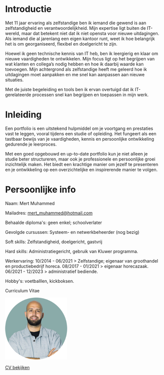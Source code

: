 # Introductie
Met 11 jaar ervaring als zelfstandige ben ik iemand die gewend is aan zelfstandigheid en verantwoordelijkheid. Mijn expertise ligt buiten de IT-wereld, maar dat betekent niet dat ik niet opensta voor nieuwe uitdagingen. Als iemand die al jarenlang een eigen kantoor runt, weet ik hoe belangrijk het is om georganiseerd, flexibel en doelgericht te zijn.

Hoewel ik geen technische kennis van IT heb, ben ik leergierig en klaar om nieuwe vaardigheden te ontwikkelen. Mijn focus ligt op het begrijpen van wat klanten en collega’s nodig hebben en hoe ik daarbij waarde kan toevoegen. Mijn achtergrond als zelfstandige heeft me geleerd hoe ik uitdagingen moet aanpakken en me snel kan aanpassen aan nieuwe situaties.

Met de juiste begeleiding en tools ben ik ervan overtuigd dat ik IT-gerelateerde processen snel kan begrijpen en toepassen in mijn werk.


# Inleiding
Een portfolio is een uitstekend hulpmiddel om je voortgang en prestaties vast te leggen, vooral tijdens een studie of opleiding. Het fungeert als een tastbaar bewijs van je vaardigheden, kennis en persoonlijke ontwikkeling gedurende je leerproces.

Met een goed opgebouwd en up-to-date portfolio kun je niet alleen je studie beter structureren, maar ook je professionele en persoonlijke groei inzichtelijk maken. Het biedt een krachtige manier om jezelf te presenteren en je ontwikkeling op een overzichtelijke en inspirerende manier te volgen.

# Persoonlijke info
Naam: Mert Muhammed

Mailadres: mert_muhammed@hotmail.com

Behaalde diploma's: geen enkel; schoolverlater

Gevolgde cursussen: Systeem- en netwerkbeheerder (nog bezig)

Soft skills: Zelfstandigheid, doelgericht, gastvrij

Hard skills: Administratiegericht, gebruik van Kluwer programma.

Werkervaring: 10/2014 - 06/2021 > Zelfstandige; eigenaar van groothandel en productiebedrijf horeca. 08/2017 - 01/2021 > eigenaar horecazaak. 06/2021 - 12/2023 > administratief bediende.

Hobby's: voetballlen, kickboksen.

Curriculum Vitae

<img src="images/image001.png" style="width: 200px; height: 200px;">

[CV bekijken](CV.pdf)
 
